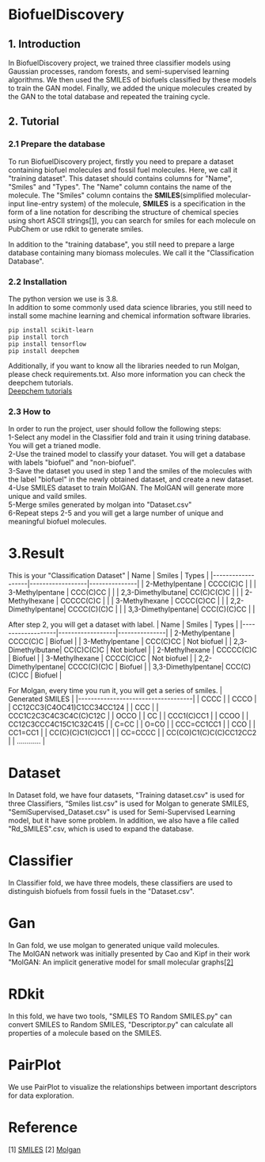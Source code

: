 # BiofuelDiscovery
## 1. Introduction
In BiofuelDiscovery project, we trained three classifier models using Gaussian processes, random forests, and semi-supervised learning algorithms. We then used the SMILES of biofuels classified by these models to train the GAN model. Finally, we added the unique molecules created by the GAN to the total database and repeated the training cycle.
## 2. Tutorial
### 2.1 Prepare the database
To run BiofuelDiscovery project, firstly you need to prepare a dataset containing biofuel molecules and fossil fuel molecules. Here, we call it "training dataset". This dataset should contains columns for "Name", "Smiles" and "Types". The "Name" column contains the name of the molecule. The "Smiles" column contains the **SMILES**(simplified molecular-input line-entry system) of the molecule, **SMILES** is a specification in the form of a line notation for describing the structure of chemical species using short ASCII strings[[1]](https://en.wikipedia.org/wiki/Simplified_molecular-input_line-entry_system), you can search for smiles for each molecule on PubChem or use rdkit to generate smiles.  

In addition to the "training database", you still need to prepare a large database containing many biomass molecules. We call it the "Classification Database".

### 2.2 Installation
The python version we use is 3.8.  
In addition to some commonly used data science libraries, you still need to install some machine learning and chemical information software libraries.   

```
pip install scikit-learn  
pip install torch  
pip install tensorflow  
pip install deepchem  
```  
Additionally, if you want to know all the libraries needed to run Molgan, please check requirements.txt. Also more information you can check the deepchem tutorials.  
[Deepchem tutorials](https://github.com/deepchem/deepchem/blob/master/examples/tutorials/Generating_molecules_with_MolGAN.ipynb)
### 2.3 How to 
In order to run the project, user should follow the following steps:  
1-Select any model in the Classifier fold and train it using trining database. You will get a trianed modle.  
2-Use the trained model to classify your dataset. You will get a database with labels "biofuel" and "non-biofuel".  
3-Save the dataset you used in step 1 and the smiles of the molecules with the label "biofuel" in the newly obtained dataset, and create a new dataset.  
4-Use SMILES dataset to train MolGAN. The MolGAN will generate more unique and vaild smiles.  
5-Merge smiles generated by molgan into "Dataset.csv"  
6-Repeat steps 2-5 and you will get a large number of unique and meaningful biofuel molecules.

# 3.Result
This is your "Classification Dataset"
| Name | Smiles | Types |
|-------------------|------------------|---------------|
| 2-Methylpentane   | CCCC(C)C         |      |
| 3-Methylpentane   | CCC(C)CC         |      |
| 2,3-Dimethylbutane| CC(C)C(C)C       |      |
| 2-Methylhexane    | CCCCC(C)C        |      |
| 3-Methylhexane    | CCCC(C)CC        |      |
| 2,2-Dimethylpentane| CCCC(C)(C)C     |      |
| 3,3-Dimethylpentane| CCC(C)(C)CC     |      |

After step 2, you will get a dataset with label.
| Name | Smiles | Types |
|-------------------|------------------|---------------|
| 2-Methylpentane   | CCCC(C)C         | Biofuel       |
| 3-Methylpentane   | CCC(C)CC         | Not biofuel   |
| 2,3-Dimethylbutane| CC(C)C(C)C       | Not biofuel   |
| 2-Methylhexane    | CCCCC(C)C        | Biofuel       |
| 3-Methylhexane    | CCCC(C)CC        | Not biofuel   |
| 2,2-Dimethylpentane| CCCC(C)(C)C      | Biofuel       |
| 3,3-Dimethylpentane| CCC(C)(C)CC      | Biofuel       |

For Molgan, every time you run it, you will get a series of smiles.
| Generated SMILES                   |
|------------------------------------|
| CCCC                               |
| CCCO                               |
| CC12CC3(C4OC41)C1CC34CC124         |
| CCC                                |
| CCC1C2C3C4C3C4C(C)C12C             |
| OCCO                               |
| CC                                 |
| CCC1(C)CC1                         |
| CCOO                               |
| CC12C3CCC4C15C1C32C415             |
| C=CC                               |
| O=CO                               |
| CCC=CC1CC1                         |
| CCO                                |
| CC1=CC1                            |
| CC(C)(C)C1(C)CC1                   |
| CC=CCCC                            |
| CC(CO)C1(C)C(C)CC12CC2             |
| …………                               |
# Dataset
In Dataset fold, we have four datasets, "Training dataset.csv" is used for three Classifiers, “Smiles list.csv" is used for Molgan to generate SMILES, "SemiSupervised_Dataset.csv" is used for Semi-Supervised Learning model, but it have some problem. In addition, we also have a file called "Rd_SMILES".csv, which is used to expand the database.
# Classifier
In Classifier fold, we have three models, these classifiers are used to distinguish biofuels from fossil fuels in the "Dataset.csv".
# Gan
In Gan fold, we use molgan to generated unique vaild molecules.  
The MolGAN network was initially presented by Cao and Kipf in their work "MolGAN: An implicit generative model for small molecular graphs[[2]](https://arxiv.org/abs/1805.11973)
# RDkit
In this fold, we have two tools, "SMILES TO Random SMILES.py" can convert SMILES to Random SMILES, "Descriptor.py" can calculate all properties of a molecule based on the SMILES.
# PairPlot
We use PairPlot to visualize the relationships between important descriptors for data exploration.

# Reference
[1] [SMILES](https://en.wikipedia.org/wiki/Simplified_molecular-input_line-entry_system)
[2] [Molgan](https://arxiv.org/abs/1805.11973)
